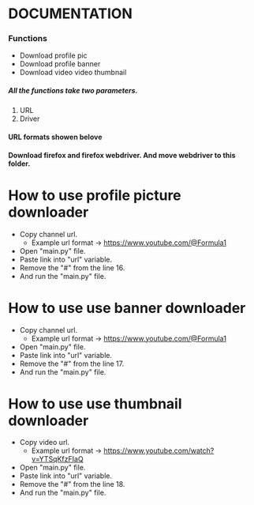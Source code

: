# DOCUMENTATION

### Functions
* Download profile pic
* Download profile banner
* Download video video thumbnail

##### All the functions take two parameters.
1) URL
2) Driver
#### URL formats showen belove
#### Download firefox and firefox webdriver. And move webdriver to this folder.

# How to use profile picture downloader
* Copy channel url.
  * Example url format -> https://www.youtube.com/@Formula1
* Open "main.py" file.
* Paste link into "url" variable.
* Remove the "#" from the line 16.
* And run the "main.py" file.

# How to use use banner downloader
* Copy channel url.
  * Example url format -> https://www.youtube.com/@Formula1
* Open "main.py" file.
* Paste link into "url" variable.
* Remove the "#" from the line 17.
* And run the "main.py" file.

# How to use use thumbnail downloader
* Copy video url.
  * Example url format -> https://www.youtube.com/watch?v=YTSqKfzFIaQ
* Open "main.py" file.
* Paste link into "url" variable.
* Remove the "#" from the line 18.
* And run the "main.py" file.
